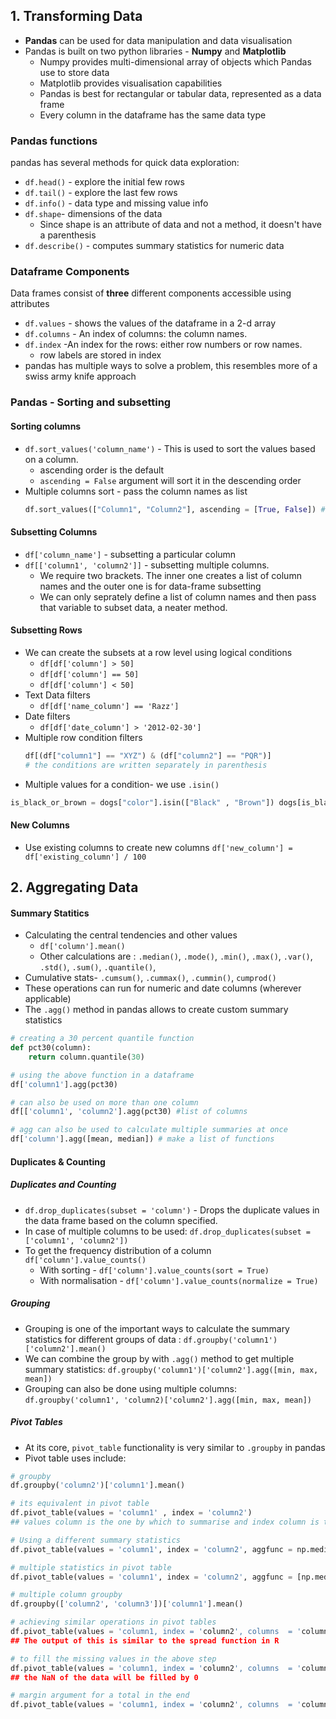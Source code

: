 

## 1. Transforming Data

* **Pandas** can be used for data manipulation and data visualisation 
* Pandas is built on two python libraries - **Numpy** and **Matplotlib**
	* Numpy provides multi-dimensional array of objects which Pandas use to store data
	* Matplotlib provides visualisation capabilities
	* Pandas is best for rectangular or tabular data, represented as a data frame 
	* Every column in the dataframe has the same data type

### Pandas functions
 pandas has several methods for quick data exploration:
* `df.head()` - explore the initial few rows 
* `df.tail()` - explore the last few rows
* `df.info()` - data type and missing value info
* `df.shape`- dimensions of the data 
	* Since shape is an attribute of data and not a method, it doesn't have a parenthesis
* `df.describe()` -  computes summary statistics for numeric data

### Dataframe Components
Data frames consist of **three** different components accessible using attributes
* `df.values` - shows the values of the dataframe in a 2-d array
* `df.columns` - An index of columns: the column names.
* `df.index` -An index for the rows: either row numbers or row names.
	* row labels are stored in index
* pandas has multiple ways to solve a problem, this resembles more of a swiss army knife approach

### Pandas - Sorting and subsetting
#### Sorting columns
* `df.sort_values('column_name')` - This is used to sort the values based on a column. 
	* ascending order is the default
	* `ascending = False` argument will sort it in the descending order 
* Multiple columns sort - pass the column names as list 
	 ```py
	 df.sort_values(["Column1", "Column2"], ascending = [True, False]) # specify the direction of sorting for each column
	 ```

#### Subsetting Columns 
* `df['column_name']` - subsetting a particular column
* `df[['column1', 'column2']]` - subsetting multiple columns. 
	* We require two brackets. The inner one creates a list of column names and the outer one is for data-frame subsetting
	* We can only seprately define a list of column names and then pass that variable to subset data, a neater method. 

#### Subsetting Rows
* We can create the subsets at a row level using logical conditions
	* `df[df['column'] > 50]`
	* `df[df['column'] == 50]`
	* `df[df['column'] < 50]` 
* Text Data filters
	* `df[df['name_column'] == 'Razz']`
* Date filters
	* `df[df['date_column'] > '2012-02-30']`
* Multiple row condition filters
	 ```py
	 df[(df["column1"] == "XYZ") & (df["column2"] == "PQR")] 
	 # the conditions are written separately in parenthesis
	 ```
 * Multiple values for a condition- we use  `.isin()` 
```py
is_black_or_brown = dogs["color"].isin(["Black" , "Brown"]) dogs[is_black_or_brown]
```
 #### New Columns
 
 * Use existing  columns to create new columns
  `df['new_column'] = df['existing_column'] / 100 ` 
  
## 2. Aggregating Data

#### Summary Statitics
* Calculating the central tendencies and other values
	* `df['column'].mean()`
	* Other calculations are : `.median()`, `.mode()`, `.min()`, `.max()`, `.var()`, `.std()`, `.sum()`, `.quantile()`,  
* Cumulative stats- `.cumsum()`, `.cummax()`, `.cummin()`, `cumprod()`
* These operations can run for numeric and date columns (wherever applicable) 
* The `.agg()` method in pandas allows to create custom summary statistics

```py 
# creating a 30 percent quantile function 
def pct30(column):
	return column.quantile(30)

# using the above function in a dataframe
df['column1'].agg(pct30)

# can also be used on more than one column
df[['column1', 'column2'].agg(pct30) #list of columns

# agg can also be used to calculate multiple summaries at once
df['column'].agg([mean, median]) # make a list of functions 
```

#### Duplicates & Counting

##### Duplicates and Counting 
* `df.drop_duplicates(subset = 'column')` - Drops the duplicate values in the data frame based on the column specified. 
* In case of multiple columns to be used: 
 `df.drop_duplicates(subset = ['column1', 'column2'])`
 * To get the frequency distribution of a column 
	`df['column'].value_counts()`
	* With sorting - `df['column'].value_counts(sort = True)`
	* With normalisation - `df['column'].value_counts(normalize = True)`

##### Grouping
* Grouping is one of the important ways to calculate the summary statistics for different groups of data :
	`df.groupby('column1')['column2'].mean()`
* We can combine the group by with `.agg()` method to get multiple summary statistics:
	`df.groupby('column1')['column2'].agg([min, max, mean])`
* Grouping can also be done using multiple columns:
`df.groupby('column1', 'column2)['column2'].agg([min, max, mean])`

##### Pivot Tables
* At its core, `pivot_table` functionality is very similar to `.groupby` in pandas
* Pivot table uses include: 
```py
# groupby 
df.groupby('column2')['column1'].mean()

# its equivalent in pivot table
df.pivot_table(values = 'column1' , index = 'column2')
## values column is the one by which to summarise and index column is the one by which you want to group by. Mean is the default summary statistics in pivot table

# Using a different summary statistics
df.pivot_table(values = 'column1', index = 'column2', aggfunc = np.median)

# multiple statistics in pivot table
df.pivot_table(values = 'column1', index = 'column2', aggfunc = [np.median, np.mean])

# multiple column groupby 
df.groupby(['column2', 'column3'])['column1'].mean()

# achieving similar operations in pivot tables
df.pivot_table(values = 'column1, index = 'column2', columns  = 'column3', aggfunc = [np.median, np.mean])
## The output of this is similar to the spread function in R

# to fill the missing values in the above step 
df.pivot_table(values = 'column1, index = 'column2', columns  = 'column3', fill_value = 0, aggfunc = [np.median, np.mean])
## the NaN of the data will be filled by 0 

# margin argument for a total in the end 
df.pivot_table(values = 'column1, index = 'column2', columns  = 'column3', fill_value = 0, margins = True, aggfunc = [np.median, np.mean])


```


 

 
